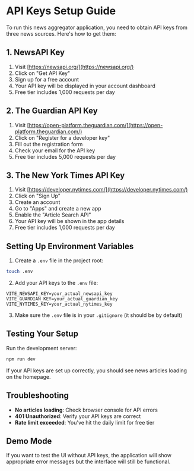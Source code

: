 # API Keys Setup Guide

To run this news aggregator application, you need to obtain API keys from three news sources. Here's how to get them:

## 1. NewsAPI Key

1. Visit [https://newsapi.org/](https://newsapi.org/)
2. Click on "Get API Key"
3. Sign up for a free account
4. Your API key will be displayed in your account dashboard
5. Free tier includes 1,000 requests per day

## 2. The Guardian API Key

1. Visit [https://open-platform.theguardian.com/](https://open-platform.theguardian.com/)
2. Click on "Register for a developer key"
3. Fill out the registration form
4. Check your email for the API key
5. Free tier includes 5,000 requests per day

## 3. The New York Times API Key

1. Visit [https://developer.nytimes.com/](https://developer.nytimes.com/)
2. Click on "Sign Up"
3. Create an account
4. Go to "Apps" and create a new app
5. Enable the "Article Search API"
6. Your API key will be shown in the app details
7. Free tier includes 1,000 requests per day

## Setting Up Environment Variables

1. Create a `.env` file in the project root:
```bash
touch .env
```

2. Add your API keys to the `.env` file:
```env
VITE_NEWSAPI_KEY=your_actual_newsapi_key
VITE_GUARDIAN_KEY=your_actual_guardian_key
VITE_NYTIMES_KEY=your_actual_nytimes_key
```

3. Make sure the `.env` file is in your `.gitignore` (it should be by default)

## Testing Your Setup

Run the development server:
```bash
npm run dev
```

If your API keys are set up correctly, you should see news articles loading on the homepage.

## Troubleshooting

- **No articles loading**: Check browser console for API errors
- **401 Unauthorized**: Verify your API keys are correct
- **Rate limit exceeded**: You've hit the daily limit for free tier

## Demo Mode

If you want to test the UI without API keys, the application will show appropriate error messages but the interface will still be functional. 